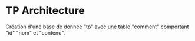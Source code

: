 <h1>TP Architecture</h1>
<p> Création d'une base de donnée "tp" avec une table "comment" comportant "id" "nom" et "contenu".</p>

